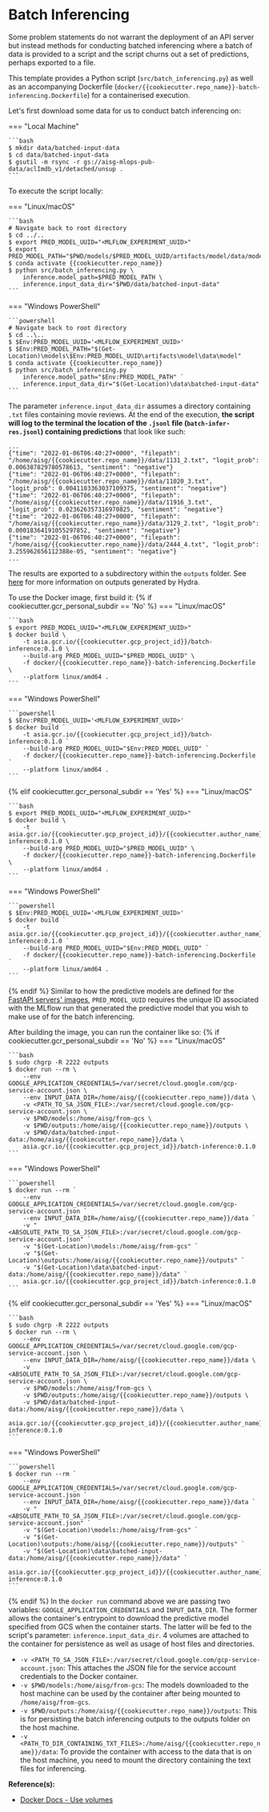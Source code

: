 # Batch Inferencing

Some problem statements do not warrant the deployment of an API server
but instead methods for conducting batched inferencing where a batch
of data is provided to a script and the script churns out
a set of predictions, perhaps exported to a file.

This template provides a Python script (`src/batch_inferencing.py`)
as well as an accompanying
Dockerfile
(`docker/{{cookiecutter.repo_name}}-batch-inferencing.Dockerfile`)
for a containerised execution.

Let's first download some data for us to conduct batch inferencing on:

=== "Local Machine"

    ```bash
    $ mkdir data/batched-input-data
    $ cd data/batched-input-data
    $ gsutil -m rsync -r gs://aisg-mlops-pub-data/aclImdb_v1/detached/unsup .
    ```

To execute the script locally:

=== "Linux/macOS"

    ```bash
    # Navigate back to root directory
    $ cd ../..
    $ export PRED_MODEL_UUID="<MLFLOW_EXPERIMENT_UUID>"
    $ export PRED_MODEL_PATH="$PWD/models/$PRED_MODEL_UUID/artifacts/model/data/model"
    $ conda activate {{cookiecutter.repo_name}}
    $ python src/batch_inferencing.py \
        inference.model_path=$PRED_MODEL_PATH \
        inference.input_data_dir="$PWD/data/batched-input-data"
    ```

=== "Windows PowerShell"

    ```powershell
    # Navigate back to root directory
    $ cd ..\..
    $ $Env:PRED_MODEL_UUID='<MLFLOW_EXPERIMENT_UUID>'
    $ $Env:PRED_MODEL_PATH="$(Get-Location)\models\$Env:PRED_MODEL_UUID\artifacts\model\data\model"
    $ conda activate {{cookiecutter.repo_name}}
    $ python src/batch_inferencing.py `
        inference.model_path="$Env:PRED_MODEL_PATH" `
        inference.input_data_dir="$(Get-Location)\data\batched-input-data"
    ```

The parameter `inference.input_data_dir` assumes a directory
containing `.txt` files containing movie reviews. At the end of the
execution, __the script will log to the terminal the location of the
`.jsonl` file (`batch-infer-res.jsonl`) containing predictions__ that
look like such:

```jsonl
...
{"time": "2022-01-06T06:40:27+0000", "filepath": "/home/aisg/{{cookiecutter.repo_name}}/data/1131_2.txt", "logit_prob": 0.006387829780578613, "sentiment": "negative"}
{"time": "2022-01-06T06:40:27+0000", "filepath": "/home/aisg/{{cookiecutter.repo_name}}/data/11020_3.txt", "logit_prob": 0.0041103363037109375, "sentiment": "negative"}
{"time": "2022-01-06T06:40:27+0000", "filepath": "/home/aisg/{{cookiecutter.repo_name}}/data/11916_3.txt", "logit_prob": 0.023626357316970825, "sentiment": "negative"}
{"time": "2022-01-06T06:40:27+0000", "filepath": "/home/aisg/{{cookiecutter.repo_name}}/data/3129_2.txt", "logit_prob": 0.00018364191055297852, "sentiment": "negative"}
{"time": "2022-01-06T06:40:27+0000", "filepath": "/home/aisg/{{cookiecutter.repo_name}}/data/2444_4.txt", "logit_prob": 3.255962656112388e-05, "sentiment": "negative"}
...
```

The results are exported to a subdirectory within the
`outputs` folder. See
[here](https://hydra.cc/docs/tutorials/basic/running_your_app/working_directory/)
for more information on outputs generated by Hydra.

To use the Docker image, first build it:
{% if cookiecutter.gcr_personal_subdir == 'No' %}
=== "Linux/macOS"

    ```bash
    $ export PRED_MODEL_UUID="<MLFLOW_EXPERIMENT_UUID>"
    $ docker build \
        -t asia.gcr.io/{{cookiecutter.gcp_project_id}}/batch-inference:0.1.0 \
        --build-arg PRED_MODEL_UUID="$PRED_MODEL_UUID" \
        -f docker/{{cookiecutter.repo_name}}-batch-inferencing.Dockerfile \
        --platform linux/amd64 .
    ```

=== "Windows PowerShell"

    ```powershell
    $ $Env:PRED_MODEL_UUID='<MLFLOW_EXPERIMENT_UUID>'
    $ docker build `
        -t asia.gcr.io/{{cookiecutter.gcp_project_id}}/batch-inference:0.1.0 `
        --build-arg PRED_MODEL_UUID="$Env:PRED_MODEL_UUID" `
        -f docker/{{cookiecutter.repo_name}}-batch-inferencing.Dockerfile `
        --platform linux/amd64 .
    ```
{% elif cookiecutter.gcr_personal_subdir == 'Yes' %}
=== "Linux/macOS"

    ```bash
    $ export PRED_MODEL_UUID="<MLFLOW_EXPERIMENT_UUID>"
    $ docker build \
        -t asia.gcr.io/{{cookiecutter.gcp_project_id}}/{{cookiecutter.author_name}}/batch-inference:0.1.0 \
        --build-arg PRED_MODEL_UUID="$PRED_MODEL_UUID" \
        -f docker/{{cookiecutter.repo_name}}-batch-inferencing.Dockerfile \
        --platform linux/amd64 .
    ```

=== "Windows PowerShell"

    ```powershell
    $ $Env:PRED_MODEL_UUID='<MLFLOW_EXPERIMENT_UUID>'
    $ docker build `
        -t asia.gcr.io/{{cookiecutter.gcp_project_id}}/{{cookiecutter.author_name}}/batch-inference:0.1.0 `
        --build-arg PRED_MODEL_UUID="$Env:PRED_MODEL_UUID" `
        -f docker/{{cookiecutter.repo_name}}-batch-inferencing.Dockerfile `
        --platform linux/amd64 .
    ```
{% endif %}
Similar to how the predictive models are defined for the
[FastAPI servers' images](./08-deployment.md#model-serving-fastapi),
`PRED_MODEL_UUID` requires the unique ID associated
with the MLflow run that generated the predictive model that you wish
to make use of for the batch inferencing.

After building the image, you can run the container like so:
{% if cookiecutter.gcr_personal_subdir == 'No' %}
=== "Linux/macOS"

    ```bash
    $ sudo chgrp -R 2222 outputs
    $ docker run --rm \
        --env GOOGLE_APPLICATION_CREDENTIALS=/var/secret/cloud.google.com/gcp-service-account.json \
        --env INPUT_DATA_DIR=/home/aisg/{{cookiecutter.repo_name}}/data \
        -v <PATH_TO_SA_JSON_FILE>:/var/secret/cloud.google.com/gcp-service-account.json \
        -v $PWD/models:/home/aisg/from-gcs \
        -v $PWD/outputs:/home/aisg/{{cookiecutter.repo_name}}/outputs \
        -v $PWD/data/batched-input-data:/home/aisg/{{cookiecutter.repo_name}}/data \
        asia.gcr.io/{{cookiecutter.gcp_project_id}}/batch-inference:0.1.0
    ```

=== "Windows PowerShell"

    ```powershell
    $ docker run --rm `
        --env GOOGLE_APPLICATION_CREDENTIALS=/var/secret/cloud.google.com/gcp-service-account.json `
        --env INPUT_DATA_DIR=/home/aisg/{{cookiecutter.repo_name}}/data `
        -v "<ABSOLUTE_PATH_TO_SA_JSON_FILE>:/var/secret/cloud.google.com/gcp-service-account.json" `
        -v "$(Get-Location)\models:/home/aisg/from-gcs" `
        -v "$(Get-Location)\outputs:/home/aisg/{{cookiecutter.repo_name}}/outputs" `
        -v "$(Get-Location)\data\batched-input-data:/home/aisg/{{cookiecutter.repo_name}}/data" `
        asia.gcr.io/{{cookiecutter.gcp_project_id}}/batch-inference:0.1.0
    ```
{% elif cookiecutter.gcr_personal_subdir == 'Yes' %}
=== "Linux/macOS"

    ```bash
    $ sudo chgrp -R 2222 outputs
    $ docker run --rm \
        --env GOOGLE_APPLICATION_CREDENTIALS=/var/secret/cloud.google.com/gcp-service-account.json \
        --env INPUT_DATA_DIR=/home/aisg/{{cookiecutter.repo_name}}/data \
        -v <ABSOLUTE_PATH_TO_SA_JSON_FILE>:/var/secret/cloud.google.com/gcp-service-account.json \
        -v $PWD/models:/home/aisg/from-gcs \
        -v $PWD/outputs:/home/aisg/{{cookiecutter.repo_name}}/outputs \
        -v $PWD/data/batched-input-data:/home/aisg/{{cookiecutter.repo_name}}/data \
        asia.gcr.io/{{cookiecutter.gcp_project_id}}/{{cookiecutter.author_name}}/batch-inference:0.1.0
    ```

=== "Windows PowerShell"

    ```powershell
    $ docker run --rm `
        --env GOOGLE_APPLICATION_CREDENTIALS=/var/secret/cloud.google.com/gcp-service-account.json `
        --env INPUT_DATA_DIR=/home/aisg/{{cookiecutter.repo_name}}/data `
        -v "<ABSOLUTE_PATH_TO_SA_JSON_FILE>:/var/secret/cloud.google.com/gcp-service-account.json" `
        -v "$(Get-Location)\models:/home/aisg/from-gcs" `
        -v "$(Get-Location)\outputs:/home/aisg/{{cookiecutter.repo_name}}/outputs" `
        -v "$(Get-Location)\data\batched-input-data:/home/aisg/{{cookiecutter.repo_name}}/data" `
        asia.gcr.io/{{cookiecutter.gcp_project_id}}/{{cookiecutter.author_name}}/batch-inference:0.1.0
    ```
{% endif %}
In the `docker run` command above we are passing two variables:
`GOOGLE_APPLICATION_CREDENTIALS` and `INPUT_DATA_DIR`.
The former allows the container's entrypoint to download the
predictive model specified from GCS when the container starts.
The latter
will be fed to the script's parameter: `inference.input_data_dir`.
4 volumes are attached to the container for persistence as well as
usage of host files and directories.

- `-v <PATH_TO_SA_JSON_FILE>:/var/secret/cloud.google.com/gcp-service-account.json`:
  This attaches the JSON file for the service account credentials to
  the Docker container.
- `-v $PWD/models:/home/aisg/from-gcs`: The models downloaded to the
  host machine can be used by the container after being mounted to
  `/home/aisg/from-gcs`.
- `-v $PWD/outputs:/home/aisg/{{cookiecutter.repo_name}}/outputs`:
  This is for persisting the batch inferencing outputs to the outputs
  folder on the host machine.
- `-v <PATH_TO_DIR_CONTAINING_TXT_FILES>:/home/aisg/{{cookiecutter.repo_name}}/data`:
  To provide the container with access to the data that is on the host
  machine, you need to mount the directory containing the text
  files for inferencing.

__Reference(s):__

- [Docker Docs - Use volumes](https://docs.docker.com/storage/volumes/)
